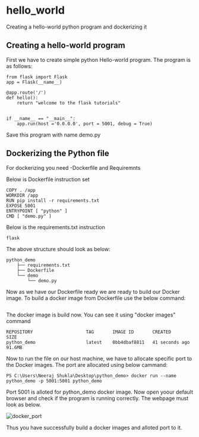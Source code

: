 # hello_world
Creating a hello-world python program and dockerizing it

## Creating a hello-world program

First we have to create simple python Hello-world program.
The program is as follows:
````
from flask import Flask 
app = Flask(__name__) 

@app.route('/') 
def hello(): 
	return "welcome to the flask tutorials"


if __name__ == "__main__": 
	app.run(host ='0.0.0.0', port = 5001, debug = True) 

````
Save this program with name demo.py


## Dockerizing the Python file
 For dockerizing you need 
-Dockerfile and Requiremnts
 
Below is Dockerfile instruction set

````FROM python:alpine3.7 
COPY . /app
WORKDIR /app
RUN pip install -r requirements.txt 
EXPOSE 5001 
ENTRYPOINT [ "python" ] 
CMD [ "demo.py" ] 
````

Below is the requirements.txt instruction

````# requirements.txt file
flask
````

The above structure should look as below:
````
python_demo
    ├── requirements.txt
    ├── Dockerfile
    └── demo
        └── demo.py
````

Now as we have our Dockerfile ready we are ready to build our Docker image. To build a docker image from Dockerfile use the below command:

````  docker build --tag python_demo .  
````

The docker image is build now. You can see it using "docker images" command

````
REPOSITORY                    TAG       IMAGE ID       CREATED          SIZE
python_demo                   latest    0bb4dbaf8811   41 seconds ago   91.6MB
````

Now to run the file on our host machine, we have to allocate specific port to the Docker images. The port are allocated using below cammand:

````
PS C:\Users\Neeraj Shukla\Desktop\python_demo> docker run --name python_demo -p 5001:5001 python_demo

````
Port 5001 is alloted for python_demo docker image. Now open yoour default browser and check if the program is running correctly. The webpage must look as below.


![docker_port](https://user-images.githubusercontent.com/79436509/114925076-45c25980-9e4c-11eb-815a-58e62ce1cec8.JPG)

Thus you have successfully build a docker images and alloted port to it.
